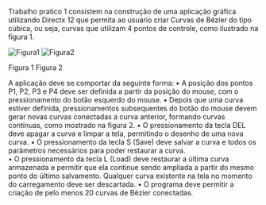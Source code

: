 Trabalho pratico 1 consistem na construção de uma aplicação gráfica utilizando Directx 12 que permita ao usuário criar Curvas de Bézier do tipo cúbica, ou seja, curvas que utilizam 4 pontos de controle, como ilustrado na figura 1.

![Figura1](https://github.com/user-attachments/assets/656e6dd1-7b9a-494c-a5f4-b52ed96bd601)  ![Figura2](https://github.com/user-attachments/assets/961f2343-2fc3-44e8-9a32-c4d633b78afa)

Figura 1                                           Figura 2


A aplicação deve se comportar da seguinte forma:
• A posição dos	pontos P1, P2, P3 e P4 deve ser definida a partir da posição do	mouse, com o pressionamento do botão esquerdo do mouse.
• Depois que uma curva estiver definida, pressionamentos subsequentes do botão do mouse	devem gerar novas curvas conectadas a curva anterior, formando curvas contínuas, como mostrado na figura 2.	
• O pressionamento da tecla DEL	deve apagar a curva e limpar a tela, permitindo o desenho de uma nova curva.
• O pressionamento da tecla S (Save) deve salvar a curva e todos os parâmetros necessários para	poder restaurar	a curva.	
• O pressionamento da tecla L (Load) deve restaurar a última curva armazenada e permitir que ela continue sendo	ampliada a partir do mesmo ponto do último salvamento. Qualquer curva existente na	tela no	momento	do carregamento	deve ser descartada.
• O programa deve permitir a criação de	pelo menos 20 curvas de	Bézier conectadas.
